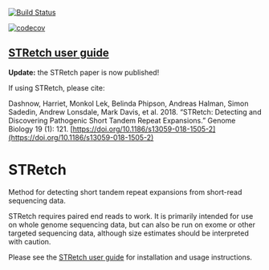 [![Build Status](https://travis-ci.org/Oshlack/STRetch.svg?branch=master)](https://travis-ci.org/Oshlack/STRetch)

[![codecov](https://codecov.io/github/Oshlack/STRetch/branch/master/graphs/badge.svg)](https://codecov.io/github/Oshlack/STRetch)


## [STRetch user guide](https://github.com/Oshlack/STRetch/wiki)

**Update:** the STRetch paper is now published!

If using STRetch, please cite:

Dashnow, Harriet, Monkol Lek, Belinda Phipson, Andreas Halman, Simon Sadedin, Andrew Lonsdale, Mark Davis, et al. 2018. “STRetch: Detecting and Discovering Pathogenic Short Tandem Repeat Expansions.” Genome Biology 19 (1): 121. [https://doi.org/10.1186/s13059-018-1505-2](https://doi.org/10.1186/s13059-018-1505-2)

# STRetch

Method for detecting short tandem repeat expansions from short-read sequencing data.

STRetch requires paired end reads to work. It is primarily intended for use on
whole genome sequencing data, but can also be run on exome or other targeted
sequencing data, although size estimates should be interpreted with caution.

Please see the [STRetch user guide](https://github.com/Oshlack/STRetch/wiki)
for installation and usage instructions.
